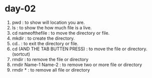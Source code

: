# day-02
1. pwd : to show will location you are.
2. ls : to show the how much file is a live.
3. cd nameofthefile : to move the directory or file. 
4. mkdir : to create the directory.
5. cd.. : to exit the directory or file.
6. cd (AND THE TAB BUTTEN PRESS) : to move the file or directory.(sortcut)
7. rmdir : to remove the file or directory
8. rmdir Name-1 Name-2 : to remove two or more file or directory
9. rmdir * : to remove all file or directory
